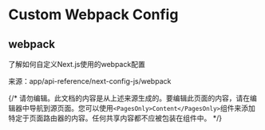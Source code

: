 # Custom Webpack Config

## webpack
了解如何自定义Next.js使用的webpack配置

来源：app/api-reference/next-config-js/webpack

{/* 请勿编辑。此文档的内容是从上述来源生成的。要编辑此页面的内容，请在编辑器中导航到源页面。您可以使用`<PagesOnly>Content</PagesOnly>`组件来添加特定于页面路由器的内容。任何共享内容都不应被包装在组件中。 */}